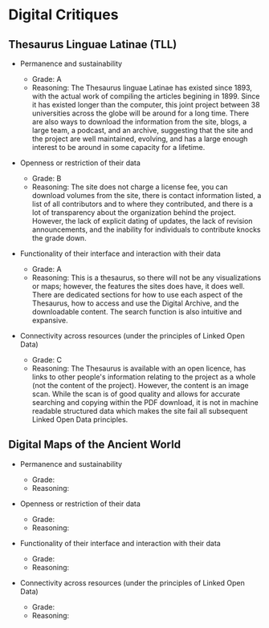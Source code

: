# Digital Critiques

## Thesaurus Linguae Latinae (TLL)
* Permanence and sustainability
  * Grade: A
  * Reasoning: The Thesaurus linguae Latinae has existed since 1893, with the actual work of compiling the articles begining in 1899. Since it has existed longer than the computer, this joint project between 38 universities across the globe will be around for a long time. There are also ways to download the information from the site, blogs, a large team, a podcast, and an archive, suggesting that the site and the project are well maintained, evolving, and has a large enough interest to be around in some capacity for a lifetime. 

* Openness or restriction of their data
  * Grade: B
  * Reasoning: The site does not charge a license fee, you can download volumes from the site, there is contact information listed, a list of all contributors and to where they contributed, and there is a lot of transparency about the organization behind the project. However, the lack of explicit dating of updates, the lack of revision announcements, and the inability for individuals to contribute knocks the grade down.

* Functionality of their interface and interaction with their data
  * Grade: A
  * Reasoning: This is a thesaurus, so there will not be any visualizations or maps; however, the features the sites does have, it does well. There are dedicated sections for how to use each aspect of the Thesaurus, how to access and use the Digital Archive, and the downloadable content. The search function is also intuitive and expansive.

* Connectivity across resources (under the principles of Linked Open Data)
  * Grade: C
  * Reasoning: The Thesaurus is available with an open licence, has links to other people's information relating to the project as a whole (not the content of the project). However, the content is an image scan. While the scan is of good quality and allows for accurate searching and copying within the PDF download, it is not in machine readable structured data which makes the site fail all subsequent Linked Open Data principles.
## Digital Maps of the Ancient World
* Permanence and sustainability
  * Grade: 
  * Reasoning: 

* Openness or restriction of their data
  * Grade: 
  * Reasoning: 

* Functionality of their interface and interaction with their data
  * Grade: 
  * Reasoning: 

* Connectivity across resources (under the principles of Linked Open Data)
  * Grade: 
  * Reasoning:
